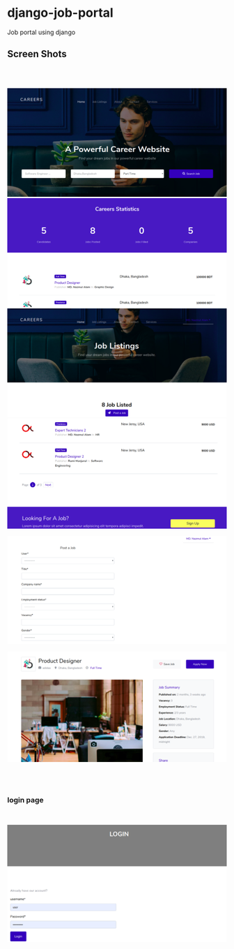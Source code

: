 # django-job-portal
Job portal using django
## Screen Shots
<br/>
<br/>


![](ss1.png)
<br/>
![](ss2.png)
<br/>
![](ss3.png)
<br/>
![](ss4.png)
<br/>

![](ss5.png)
<br/>

![](ss6.png)<br/><br/>
<br/><br/>
### login page
<br/>

![](SS/ss05.png)

